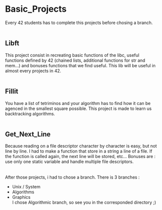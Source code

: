 # Basic_Projects
Every 42 students has to complete this projects before chosing a branch.<br />
<br />
## Libft
This project consist in recreating basic functions of the libc, useful functions
defined by 42 (chained lists, additional functions for str and mem...) and
bonuses functions that we find useful. This lib will be useful in almost every
projects in 42.<br />
<br />
## Fillit
You have a list of tetriminos and your algorithm has to find how it can be
agenced in the smallest square possible. This project is made to learn us
backtracking algorithms.<br />
<br />
## Get_Next_Line
Because reading on a file descriptor character by character is easy, but not
line by line. I had to make a function that store in a string a line of a file.
If the function is called again, the next line will be stored, etc... Bonuses
are : use only one static variable and handle multiple file descriptors.<br />
<br />
<br />
After those projects, i had to chose a branch. There is 3 branches :
- Unix / System
- Algorithms
- Graphics<br />
I chose Algorithmic branch, so see you in the corresponded directory ;)
